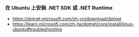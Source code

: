 

### 在 Ubuntu 上安裝 .NET SDK 或 .NET Runtime
- https://dotnet.microsoft.com/zh-cn/download/dotnet
- https://learn.microsoft.com/zh-tw/dotnet/core/install/linux-ubuntu#troubleshooting
